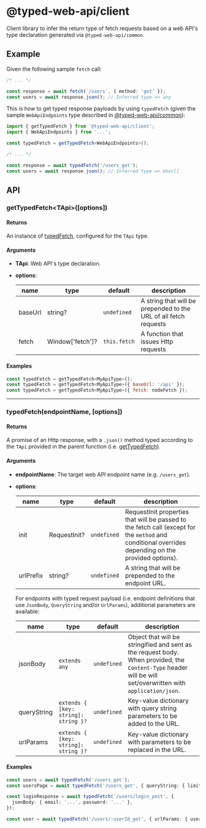 # @typed-web-api/client

Client library to infer the return type of fetch requests based on a web API's type declaration generated via `@typed-web-api/common`.

## Example

Given the following sample `fetch` call:

```typescript
/* ... */

const response = await fetch(`/users`, { method: 'get' });
const users = await response.json(); // Inferred type => any
```

This is how to get typed response payloads by using `typedFetch` (given the sample `WebApiEndpoints` type described in [@typed-web-api/common](https://www.npmjs.com/package/@typed-web-api/common)):

```typescript
import { getTypedFetch } from '@typed-web-api/client';
import { WebApiEndpoints } from '...';

const typedFetch = getTypedFetch<WebApiEndpoints>();

/* ... */

const response = await typedFetch('/users_get');
const users = await response.json(); // Inferred type => User[]
```

## API

### getTypedFetch\<TApi\>([options])

#### Returns

An instance of [typedFetch](#typedfetchendpointname-options), configured for the `TApi` type.

#### Arguments

- **TApi**: Web API's type declaration.
- **options**:

  | name    | type             | default      | description                                                      |
  | ------- | ---------------- | ------------ | ---------------------------------------------------------------- |
  | baseUrl | string?          | `undefined`  | A string that will be prepended to the URL of all fetch requests |
  | fetch   | Window['fetch']? | `this.fetch` | A function that issues Http requests                             |

#### Examples

```javascript
const typedFetch = getTypedFetch<MyApiType>();
const typedFetch = getTypedFetch<MyApiType>({ baseUrl: '/api' });
const typedFetch = getTypedFetch<MyApiType>({ fetch: nodeFetch });
```

---

### typedFetch(endpointName, [options])

#### Returns

A promise of an Http response, with a `.json()` method typed according to the `TApi` provided in the parent function (i.e. [getTypedFetch](#gettypedfetchtapioptions)).

#### Arguments

- **endpointName**: The target web API endpoint name (e.g. `/users_get`).
- **options**:

  | name      | type         | default     | description                                                                                                                                         |
  | --------- | ------------ | ----------- | --------------------------------------------------------------------------------------------------------------------------------------------------- |
  | init      | RequestInit? | `undefined` | RequestInit properties that will be passed to the fetch call (except for the `method` and conditional overrides depending on the provided options). |
  | urlPrefix | string?      | `undefined` | A string that will be prepended to the endpoint URL.                                                                                                |

  For endpoints with typed request payload (i.e. endpoint definitions that use `JsonBody`, `QueryString` and/or `UrlParams`), additional parameters are available:

  | name        | type                                 | default     | description                                                                                                                                                  |
  | ----------- | ------------------------------------ | ----------- | ------------------------------------------------------------------------------------------------------------------------------------------------------------ |
  | jsonBody    | `extends any`                        | `undefined` | Object that will be stringified and sent as the request body. When provided, the `Content-Type` header will be will set/overwritten with `application/json`. |
  | queryString | `extends { [key: string]: string }?` | `undefined` | Key-value dictionary with query string parameters to be added to the URL.                                                                                    |
  | urlParams   | `extends { [key: string]: string }?` | `undefined` | Key-value dictionary with parameters to be replaced in the URL.                                                                                              |

#### Examples

```typescript
const users = await typedFetch('/users_get');
const usersPage = await typedFetch('/users_get', { queryString: { limit: '30', skip: '30' } });

const loginResponse = await typedFetch('/users/login_post', {
  jsonBody: { email: '...', password: '...' },
});

const user = await typedFetch('/users/:userId_get', { urlParams: { userId: 'xyz' } });
```
